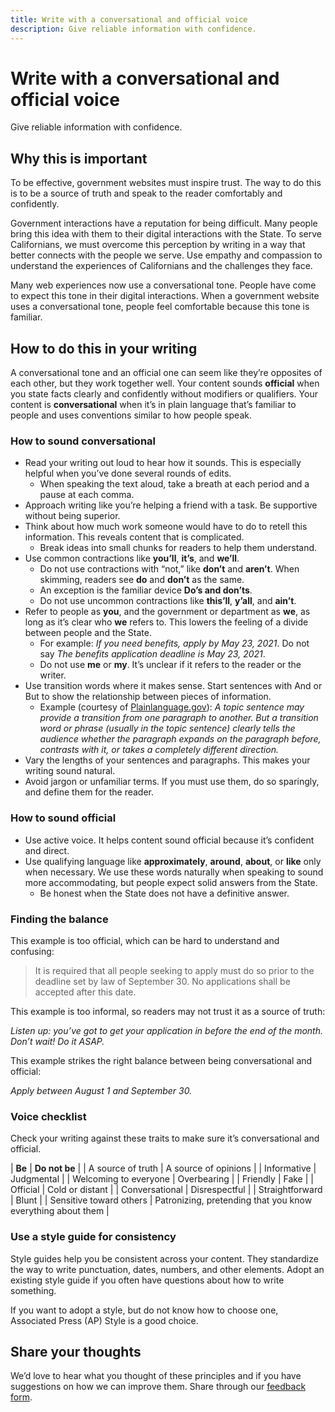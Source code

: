 ```yaml
---
title: Write with a conversational and official voice
description: Give reliable information with confidence.
---
```


# Write with a conversational and official voice

Give reliable information with confidence.

## Why this is important

To be effective, government websites must inspire trust. The way to do this is to be a source of truth and speak to the reader comfortably and confidently.

Government interactions have a reputation for being difficult. Many people bring this idea with them to their digital interactions with the State. To serve Californians, we must overcome this perception by writing in a way that better connects with the people we serve. Use empathy and compassion to understand the experiences of Californians and the challenges they face.

Many web experiences now use a conversational tone. People have come to expect this tone in their digital interactions. When a government website uses a conversational tone, people feel comfortable because this tone is familiar.

## How to do this in your writing

A conversational tone and an official one can seem like they’re opposites of each other, but they work together well. Your content sounds **official** when you state facts clearly and confidently without modifiers or qualifiers. Your content is **conversational** when it’s in plain language that’s familiar to people and uses conventions similar to how people speak.

### How to sound conversational

* Read your writing out loud to hear how it sounds. This is especially helpful when you’ve done several rounds of edits.
  * When speaking the text aloud, take a breath at each period and a pause at each comma.
* Approach writing like you’re helping a friend with a task. Be supportive without being superior.
* Think about how much work someone would have to do to retell this information. This reveals content that is complicated.
  * Break ideas into small chunks for readers to help them understand.
* Use common contractions like **you’ll**, **it’s**, and **we’ll**.
  * Do not use contractions with “not,” like **don’t** and **aren’t**. When skimming, readers see **do** and **don’t** as the same.
  * An exception is the familiar device **Do’s and don’ts**.
  * Do not use uncommon contractions like **this’ll**, **y’all**, and **ain’t**.
* Refer to people as **you**, and the government or department as **we**, as long as it’s clear who **we** refers to. This lowers the feeling of a divide between people and the State.
  * For example: _If you need benefits, apply by May 23, 2021_. Do not say _The benefits application deadline is May 23, 2021_.
  * Do not use **me** or **my**. It’s unclear if it refers to the reader or the writer.
* Use transition words where it makes sense. Start sentences with And or But to show the relationship between pieces of information.
  * Example (courtesy of [Plainlanguage.gov](https://www.plainlanguage.gov/guidelines/organize/use-transition-words/)): _A topic sentence may provide a transition from one paragraph to another. But a transition word or phrase (usually in the topic sentence) clearly tells the audience whether the paragraph expands on the paragraph before, contrasts with it, or takes a completely different direction._
* Vary the lengths of your sentences and paragraphs. This makes your writing sound natural.
* Avoid jargon or unfamiliar terms. If you must use them, do so sparingly, and define them for the reader.

### How to sound official

* Use active voice. It helps content sound official because it’s confident and direct.
* Use qualifying language like **approximately**, **around**, **about**, or **like** only when necessary. We use these words naturally when speaking to sound more accommodating, but people expect solid answers from the State.
  * Be honest when the State does not have a definitive answer.

### Finding the balance

This example is too official, which can be hard to understand and confusing:

> It is required that all people seeking to apply must do so prior to the deadline set by law of September 30. No applications shall be accepted after this date.

This example is too informal, so readers may not trust it as a source of truth:

_Listen up: you’ve got to get your application in before the end of the month. Don’t wait! Do it ASAP._

This example strikes the right balance between being conversational and official:

_Apply between August 1 and September 30._

### Voice checklist

Check your writing against these traits to make sure it’s conversational and official.

| **Be**                  | **Do not be**                                               |
| A source of truth       | A source of opinions                                        |
| Informative             | Judgmental                                                  |
| Welcoming to everyone   | Overbearing                                                 |
| Friendly                | Fake                                                        |
| Official                | Cold or distant                                             |
| Conversational          | Disrespectful                                               |
| Straightforward         | Blunt                                                       |
| Sensitive toward others | Patronizing, pretending that you know everything about them |

### Use a style guide for consistency

Style guides help you be consistent across your content. They standardize the way to write punctuation, dates, numbers, and other elements. Adopt an existing style guide if you often have questions about how to write something.

If you want to adopt a style, but do not know how to choose one, Associated Press (AP) Style is a good choice.

## Share your thoughts

We’d love to hear what you thought of these principles and if you have suggestions on how we can improve them. Share through our [feedback form](https://docs.google.com/forms/d/e/1FAIpQLScNllSkyD7sI7wQPQ9LkkfbRB4w7stEbEKuhrHVxYue-DPyQQ/viewform?usp=sf_link).
